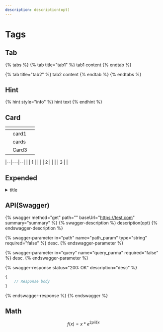 ```yaml
---
description: description(opt)
---
```


# Tags

## Tab

{% tabs %}
{% tab title="tab1" %}
tab1 content
{% endtab %}

{% tab title="tab2" %}
tab2 content
{% endtab %}
{% endtabs %}

## Hint

{% hint style="info" %}
hint text
{% endhint %}

## Card

<table data-view="cards">
<thead> <tr> <th></th> <th></th> <th></th> </tr> </thead>
<tbody>
  <tr> <td></td> <td>card1</td> <td></td> </tr>
  <tr> <td></td> <td>cards</td> <td></td> </tr>
  <tr> <td></td> <td>Card3</td> <td></td> </tr>
</tbody>
</table>

|--|---|--|
|  | 1 |  |
|  | 2 |  |
|  | 3 |  |

## Expended

<details>

<summary>title</summary>

content

</details>

## API(Swagger)

{% swagger method="get" path="" baseUrl="https://test.com" summary="summary" %}
{% swagger-description %}
description(opt)
{% endswagger-description %}

{% swagger-parameter in="path" name="path_param" type="string" required="false" %}
desc.
{% endswagger-parameter %}

{% swagger-parameter in="query" name="query_parma" required="false" %}
desc.
{% endswagger-parameter %}

{% swagger-response status="200: OK" description="desc" %}
```javascript
{
    // Response body
}
```
{% endswagger-response %}
{% endswagger %}

## Math

$$
f(x) = x * e^{2 pi i \xi x}
$$
